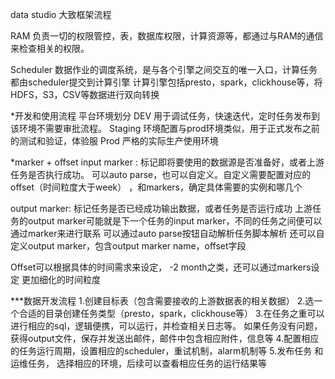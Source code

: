 data studio 大致框架流程

RAM 负责一切的权限管控，表，数据库权限，计算资源等，都通过与RAM的通信来检查相关的权限。 

Scheduler 数据作业的调度系统，是与各个引擎之间交互的唯一入口，计算任务都由scheduler提交到计算引擎
计算引擎包括presto，spark，clickhouse等，将HDFS，S3，CSV等数据进行双向转换


*开发和使用流程
平台环境划分
DEV  用于调试任务，快速迭代，定时任务发布到该环境不需要审批流程。
Staging 环境配置与prod环境类似，用于正式发布之前的测试和验证，体验服
Prod 严格的实际生产使用环境

*marker + offset
input marker : 标记即将要使用的数据源是否准备好，或者上游任务是否执行成功。 
可以auto parse，也可以自定义。自定义需要配置对应的offset（时间粒度大于week） ，和markers，确定具体需要的实例和哪几个

output marker:  标记任务是否已经成功输出数据，或者任务是否运行成功
上游任务的output marker可能就是下一个任务的input marker，不同的任务之间便可以通过marker来进行联系
可以通过auto parse按钮自动解析任务脚本解析
还可以自定义output marker，包含output marker name，offset字段

Offset可以根据具体的时间需求来设定， -2 month之类，还可以通过markers设定 更加细化的时间粒度

***数据开发流程
1.创建目标表（包含需要接收的上游数据表的相关数据）
2.选一个合适的目录创建任务类型（presto，spark，clickhouse等）
3.在任务之重可以进行相应的sql，逻辑便携，可以运行，并检查相关日志等。 如果任务没有问题，获得output文件，保存并发送出邮件，邮件中包含相应附件，信息等
4.配置相应的任务运行周期，设置相应的scheduler，重试机制，alarm机制等
5.发布任务 和运维任务， 选择相应的环境，后续可以查看相应任务的运行结果等





 